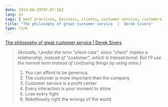 ```yaml
---
date: 2014-06-29T07:07:28Z
lang: en
tags: [ best practices, business, clients, customer service, customers, focus ]
title: "The philosophy of great customer service  |  Derek Sivers"
type: link
---
```


[The philosophy of great customer service  |  Derek
Sivers](http://sivers.org/cs)

> *(Actually, I prefer the term "client care", since "client" implies a
> relationship, instead of "customer", which is transactional. But I'll
> use the normal term instead of confusing things by using mine.)*
>
> 1.  You can afford to be generous
> 2.  The customer is more important than the company
> 3.  Customer service is a profit center
> 4.  Every interaction is your moment to shine
> 5.  Lose every fight
> 6.  Rebelliously right the wrongs of the world

